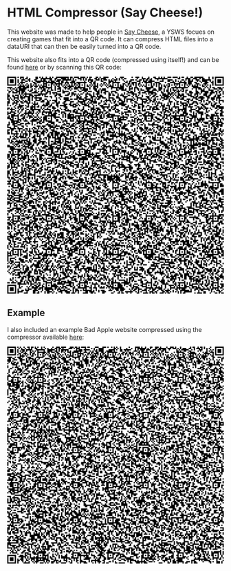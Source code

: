 # HTML Compressor (Say Cheese!)

This website was made to help people in [Say Cheese](https://github.com/24c02/saycheese), a YSWS focues on creating games that fit into a QR code. It can compress HTML files into a dataURI that can then be easily turned into a QR code.

This website also fits into a QR code (compressed using itself!) and can be found [here](https://shymike.is-a.dev/HTML-Compressor) or by scanning this QR code:

![Coompressor QR Code](/qrcode.png)

## Example

I also included an example Bad Apple website compressed using the compressor available [here](https://shymike.is-a.dev/HTML-Compressor/examples/bad_apple.html):

![Bad Apple QR Code](/examples/bad_apple.png)
